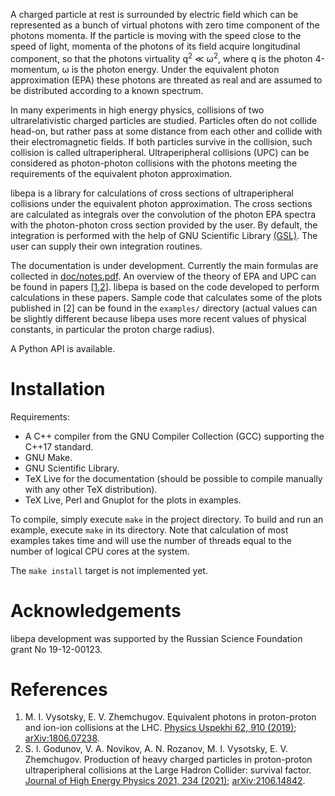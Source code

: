 A charged particle at rest is surrounded by electric field which can be
represented as a bunch of virtual photons with zero time component of the
photons momenta. If the particle is moving with the speed close to the speed of
light, momenta of the photons of its field acquire longitudinal component, so
that the photons virtuality q<sup>2</sup> &#8810; ω<sup>2</sup>, where q is the
photon 4-momentum, ω is the photon energy. Under the equivalent photon
approximation (EPA) these photons are threated as real and are assumed to be
distributed according to a known spectrum.

In many experiments in high energy physics, collisions of two ultrarelativistic
charged particles are studied. Particles often do not collide head-on, but
rather pass at some distance from each other and collide with their
electromagnetic fields. If both particles survive in the collision, such
collision is called ultraperipheral. Ultraperipheral collisions (UPC) can be
considered as photon-photon collisions with the photons meeting the requirements
of the equivalent photon approximation.

libepa is a library for calculations of cross sections of ultraperipheral
collisions under the equivalent photon approximation. The cross sections are
calculated as integrals over the convolution of the photon EPA spectra with the
photon-photon cross section provided by the user. By default, the integration
is performed with the help of GNU Scientific Library [(GSL)][GSL]. The user can
supply their own integration routines.

The documentation is under development. Currently the main formulas are
collected in [doc/notes.pdf][notes]. An overview of the theory of EPA and UPC
can be found in papers [[1,2]](#references). libepa is based on the code
developed to perform calculations in these papers. Sample code that calculates
some of the plots published in [2] can be found in the `examples/` directory
(actual values can be slightly different because libepa uses more recent
values of physical constants, in particular the proton charge radius).

A Python API is available.

# Installation

Requirements:
* A C++ compiler from the GNU Compiler Collection (GCC) supporting the C++17 standard.
* GNU Make.
* GNU Scientific Library.
* TeX Live for the documentation (should be possible to compile manually with
  any other TeX distribution).
* TeX Live, Perl and Gnuplot for the plots in examples.

To compile, simply execute `make` in the project directory. To build and run an
example, execute `make` in its directory. Note that calculation of most examples
takes time and will use the number of threads equal to the number of logical
CPU cores at the system.

The `make install` target is not implemented yet.

# Acknowledgements

libepa development was supported by the Russian Science Foundation grant No 19-12-00123.

# References

1. M. I. Vysotsky, E. V. Zhemchugov.
   Equivalent photons in proton-proton and ion-ion collisions at the LHC.
   [Physics Uspekhi 62, 910 (2019)](http://dx.doi.org/10.3367/UFNe.2018.07.038389);
   [arXiv:1806.07238](https://arxiv.org/abs/1806.07238). 
2. S. I. Godunov, V. A. Novikov, A. N. Rozanov, M. I. Vysotsky, E. V. Zhemchugov.
   Production of heavy charged particles in proton-proton ultraperipheral collisions at the Large Hadron Collider: survival factor.
   [Journal of High Energy Physics 2021, 234 (2021)](https://doi.org/10.1007/JHEP10%282021%29234);
   [arXiv:2106.14842](https://arxiv.org/abs/2106.14842).

[GSL]: https://www.gnu.org/software/gsl
[notes]: https://jini-zh.org/libepa/notes.pdf
